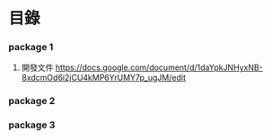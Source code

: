 # 目錄

### package 1
1. 開發文件 https://docs.google.com/document/d/1daYpkJNHyxNB-8xdcmOd6i2jCU4kMP6YrUMY7p_ugJM/edit

### package 2

### package 3
